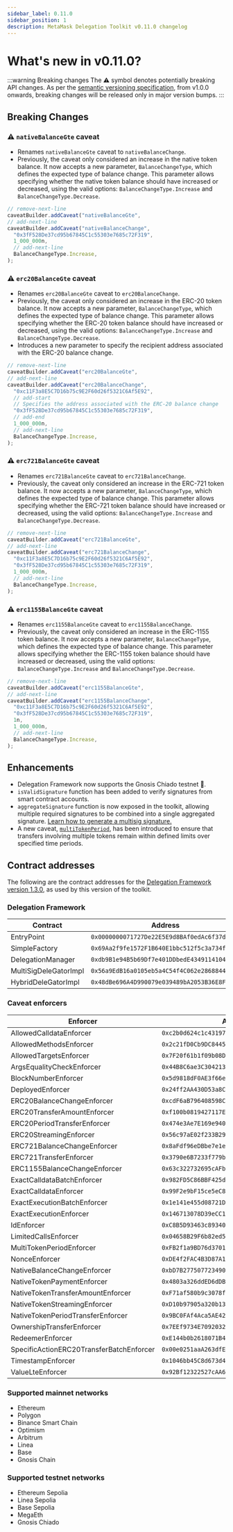 ```yaml
---
sidebar_label: 0.11.0       
sidebar_position: 1
description: MetaMask Delegation Toolkit v0.11.0 changelog
---
```


# What's new in v0.11.0?

:::warning Breaking changes
The ⚠️ symbol denotes potentially breaking API changes.
As per the [semantic versioning specification](https://semver.org/#spec-item-4), from v1.0.0 onwards,
breaking changes will be released only in major version bumps.
:::


## Breaking Changes

### ⚠️ `nativeBalanceGte` caveat

- Renames `nativeBalanceGte` caveat to `nativeBalanceChange`.
- Previously, the caveat only considered an increase in the native token 
balance. It now accepts a new parameter, `BalanceChangeType`, which defines the 
expected type of balance change. This parameter allows specifying whether the 
native token balance should have increased or decreased, using the valid 
options: `BalanceChangeType.Increase` and `BalanceChangeType.Decrease`.

```typescript
// remove-next-line
caveatBuilder.addCaveat("nativeBalanceGte",
// add-next-line
caveatBuilder.addCaveat("nativeBalanceChange",
  "0x3fF528De37cd95b67845C1c55303e7685c72F319",
  1_000_000n,
  // add-next-line
  BalanceChangeType.Increase,
);
```

### ⚠️ `erc20BalanceGte` caveat

- Renames `erc20BalanceGte` caveat to `erc20BalanceChange`.
- Previously, the caveat only considered an increase in the ERC-20 token 
balance. It now accepts a new parameter, `BalanceChangeType`, which defines the 
expected type of balance change. This parameter allows specifying whether the 
ERC-20 token balance should have increased or decreased, using the valid 
options: `BalanceChangeType.Increase` and `BalanceChangeType.Decrease`.
- Introduces a new parameter to specify the recipient address associated with the ERC-20 balance change.

```typescript
// remove-next-line
caveatBuilder.addCaveat("erc20BalanceGte",
// add-next-line
caveatBuilder.addCaveat("erc20BalanceChange",
  "0xc11F3a8E5C7D16b75c9E2F60d26f5321C6Af5E92",
  // add-start
  // Specifies the address associated with the ERC-20 balance change
  "0x3fF528De37cd95b67845C1c55303e7685c72F319",
  // add-end
  1_000_000n,
  // add-next-line
  BalanceChangeType.Increase,
);
```

### ⚠️ `erc721BalanceGte` caveat

- Renames `erc721BalanceGte` caveat to `erc721BalanceChange`.
- Previously, the caveat only considered an increase in the ERC-721 token 
balance. It now accepts a new parameter, `BalanceChangeType`, which defines the 
expected type of balance change. This parameter allows specifying whether the 
ERC-721 token balance should have increased or decreased, using the valid 
options: `BalanceChangeType.Increase` and `BalanceChangeType.Decrease`.

```typescript
// remove-next-line
caveatBuilder.addCaveat("erc721BalanceGte",
// add-next-line
caveatBuilder.addCaveat("erc721BalanceChange",
  "0xc11F3a8E5C7D16b75c9E2F60d26f5321C6Af5E92",
  "0x3fF528De37cd95b67845C1c55303e7685c72F319",
  1_000_000n,
  // add-next-line
  BalanceChangeType.Increase,
);
```

### ⚠️ `erc1155BalanceGte` caveat

- Renames `erc1155BalanceGte` caveat to `erc1155BalanceChange`.
- Previously, the caveat only considered an increase in the ERC-1155 token 
balance. It now accepts a new parameter, `BalanceChangeType`, which defines the 
expected type of balance change. This parameter allows specifying whether the 
ERC-1155 token balance should have increased or decreased, using the valid 
options: `BalanceChangeType.Increase` and `BalanceChangeType.Decrease`.

```typescript
// remove-next-line
caveatBuilder.addCaveat("erc1155BalanceGte",
// add-next-line
caveatBuilder.addCaveat("erc1155BalanceChange",
  "0xc11F3a8E5C7D16b75c9E2F60d26f5321C6Af5E92",
  "0x3fF528De37cd95b67845C1c55303e7685c72F319",
  1n,
  1_000_000n,
  // add-next-line
  BalanceChangeType.Increase,
);
```

## Enhancements

- Delegation Framework now supports the Gnosis Chiado testnet 🎉.
- `isValidSignature` function has been added to verify signatures from smart contract accounts.
- `aggregateSignature` function is now exposed in the toolkit, allowing 
multiple required signatures to be combined into a single aggregated signature. 
[Learn how to generate a multisig signature.](../how-to/generate-multisig-signature.md)
- A new caveat, [`multiTokenPeriod`](../reference/caveats.md#multitokenperiod), has been introduced to ensure that transfers involving multiple tokens remain within defined limits over specified time periods.

## Contract addresses

The following are the contract addresses for the
[Delegation Framework version 1.3.0](https://github.com/MetaMask/delegation-framework/blob/v1.3.0/documents/Deployments.md),
as used by this version of the toolkit.

### Delegation Framework

| Contract | Address |
|----------|---------|
| EntryPoint | `0x0000000071727De22E5E9d8BAf0edAc6f37da032` |
| SimpleFactory | `0x69Aa2f9fe1572F1B640E1bbc512f5c3a734fc77c` |
| DelegationManager | `0xdb9B1e94B5b69Df7e401DDbedE43491141047dB3` |
| MultiSigDeleGatorImpl | `0x56a9EdB16a0105eb5a4C54f4C062e2868844f3A7` |
| HybridDeleGatorImpl | `0x48dBe696A4D990079e039489bA2053B36E8FFEC4` |

### Caveat enforcers

| Enforcer | Address |
|----------|---------|
| AllowedCalldataEnforcer | `0xc2b0d624c1c4319760C96503BA27C347F3260f55` |
| AllowedMethodsEnforcer | `0x2c21fD0Cb9DC8445CB3fb0DC5E7Bb0Aca01842B5` |
| AllowedTargetsEnforcer | `0x7F20f61b1f09b08D970938F6fa563634d65c4EeB` |
| ArgsEqualityCheckEnforcer | `0x44B8C6ae3C304213c3e298495e12497Ed3E56E41` |
| BlockNumberEnforcer | `0x5d9818dF0AE3f66e9c3D0c5029DAF99d1823ca6c` |
| DeployedEnforcer | `0x24ff2AA430D53a8CD6788018E902E098083dcCd2` |
| ERC20BalanceChangeEnforcer | `0xcdF6aB796408598Cea671d79506d7D48E97a5437` |
| ERC20TransferAmountEnforcer | `0xf100b0819427117EcF76Ed94B358B1A5b5C6D2Fc` |
| ERC20PeriodTransferEnforcer| `0x474e3Ae7E169e940607cC624Da8A15Eb120139aB` |
| ERC20StreamingEnforcer | `0x56c97aE02f233B29fa03502Ecc0457266d9be00e` |      
| ERC721BalanceChangeEnforcer | `0x8aFdf96eDBbe7e1eD3f5Cd89C7E084841e12A09e` |
| ERC721TransferEnforcer | `0x3790e6B7233f779b09DA74C72b6e94813925b9aF` |
| ERC1155BalanceChangeEnforcer | `0x63c322732695cAFbbD488Fc6937A0A7B66fC001A` |
| ExactCalldataBatchEnforcer | `0x982FD5C86BBF425d7d1451f974192d4525113DfD`  |
| ExactCalldataEnforcer | `0x99F2e9bF15ce5eC84685604836F71aB835DBBdED` |
| ExactExecutionBatchEnforcer | `0x1e141e455d08721Dd5BCDA1BaA6Ea5633Afd5017` |
| ExactExecutionEnforcer | `0x146713078D39eCC1F5338309c28405ccf85Abfbb` |
| IdEnforcer | `0xC8B5D93463c893401094cc70e66A206fb5987997` |
| LimitedCallsEnforcer | `0x04658B29F6b82ed55274221a06Fc97D318E25416` |
| MultiTokenPeriodEnforcer | `0xFB2f1a9BD76d3701B730E5d69C3219D42D80eBb7` |
| NonceEnforcer | `0xDE4f2FAC4B3D87A1d9953Ca5FC09FCa7F366254f` |
| NativeBalanceChangeEnforcer | `0xbD7B277507723490Cd50b12EaaFe87C616be6880` |
| NativeTokenPaymentEnforcer | `0x4803a326ddED6dDBc60e659e5ed12d85c7582811` |
| NativeTokenTransferAmountEnforcer | `0xF71af580b9c3078fbc2BBF16FbB8EEd82b330320` |
| NativeTokenStreamingEnforcer | `0xD10b97905a320b13a0608f7E9cC506b56747df19` |
| NativeTokenPeriodTransferEnforcer | `0x9BC0FAf4Aca5AE429F4c06aEEaC517520CB16BD9` |
| OwnershipTransferEnforcer | `0x7EEf9734E7092032B5C56310Eb9BbD1f4A524681` |
| RedeemerEnforcer | `0xE144b0b2618071B4E56f746313528a669c7E65c5` |
| SpecificActionERC20TransferBatchEnforcer | `0x00e0251aaA263dfE3B3541B758A82D1CBA1c3B6D` |
| TimestampEnforcer | `0x1046bb45C8d673d4ea75321280DB34899413c069` |
| ValueLteEnforcer | `0x92Bf12322527cAA612fd31a0e810472BBB106A8F` |

### Supported mainnet networks
- Ethereum
- Polygon
- Binance Smart Chain
- Optimism
- Arbitrum
- Linea
- Base
- Gnosis Chain

### Supported testnet networks
- Ethereum Sepolia
- Linea Sepolia
- Base Sepolia
- MegaEth
- Gnosis Chiado